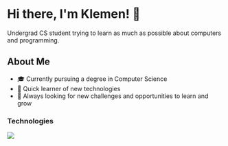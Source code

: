 # Hi there, I'm Klemen! 👋

Undergrad CS student trying to learn as much as possible about computers and programming.

## About Me
- 🎓 Currently pursuing a degree in Computer Science
- 🚀 Quick learner of new technologies
- 🌱 Always looking for new challenges and opportunities to learn and grow

### Technologies
<img src="https://skillicons.dev/icons?i=py,fastapi,java,spring,postgres,mongodb,ts,react,redux,angular,nextjs,nodejs,express,js,tailwind,redis,rust" />
